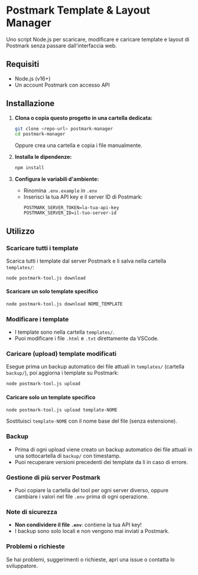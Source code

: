 # Postmark Template & Layout Manager

Uno script Node.js per scaricare, modificare e caricare template e layout di Postmark senza passare dall'interfaccia web.

## Requisiti
- Node.js (v16+)
- Un account Postmark con accesso API

## Installazione
1. **Clona o copia questo progetto in una cartella dedicata:**
   ```sh
   git clone <repo-url> postmark-manager
   cd postmark-manager
   ```
   Oppure crea una cartella e copia i file manualmente.

2. **Installa le dipendenze:**
   ```sh
   npm install
   ```

3. **Configura le variabili d'ambiente:**
   - Rinomina `.env.example` in `.env`
   - Inserisci la tua API key e il server ID di Postmark:
     ```env
     POSTMARK_SERVER_TOKEN=la-tua-api-key
     POSTMARK_SERVER_ID=il-tuo-server-id
     ```

## Utilizzo

### Scaricare tutti i template
Scarica tutti i template dal server Postmark e li salva nella cartella `templates/`:
```sh
node postmark-tool.js download
```

#### Scaricare un solo template specifico
```sh
node postmark-tool.js download NOME_TEMPLATE
```

### Modificare i template
- I template sono nella cartella `templates/`.
- Puoi modificare i file `.html` e `.txt` direttamente da VSCode.

### Caricare (upload) template modificati
Esegue prima un backup automatico dei file attuali in `templates/` (cartella `backup/`), poi aggiorna i template su Postmark:
```sh
node postmark-tool.js upload
```

#### Caricare solo un template specifico
```sh
node postmark-tool.js upload template-NOME
```
Sostituisci `template-NOME` con il nome base del file (senza estensione).

### Backup
- Prima di ogni upload viene creato un backup automatico dei file attuali in una sottocartella di `backup/` con timestamp.
- Puoi recuperare versioni precedenti dei template da lì in caso di errore.

### Gestione di più server Postmark
- Puoi copiare la cartella del tool per ogni server diverso, oppure cambiare i valori nel file `.env` prima di ogni operazione.

### Note di sicurezza
- **Non condividere il file `.env`**: contiene la tua API key!
- I backup sono solo locali e non vengono mai inviati a Postmark.

### Problemi o richieste
Se hai problemi, suggerimenti o richieste, apri una issue o contatta lo sviluppatore. 